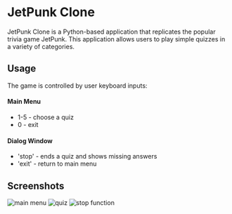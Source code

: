 
# JetPunk Clone

JetPunk Clone is a Python-based application that replicates the popular trivia game JetPunk. This application allows users to play simple quizzes in a variety of categories.

## Usage
The game is controlled by user keyboard inputs:
#### Main Menu
- 1-5  - choose a quiz
- 0 - exit
#### Dialog Window
- 'stop' - ends a quiz and shows missing answers
- 'exit' - return to main menu

## Screenshots
![main menu](https://i.imgur.com/x5fG7xS.png)
![quiz](https://i.imgur.com/gY8a82V.png)
![stop function](https://i.imgur.com/FBjiOuv.png)

